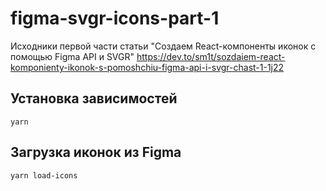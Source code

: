 # figma-svgr-icons-part-1
Исходники первой части статьи "Создаем React-компоненты иконок с помощью Figma API и SVGR" https://dev.to/sm1t/sozdaiem-react-komponienty-ikonok-s-pomoshchiu-figma-api-i-svgr-chast-1-1j22

## Установка зависимостей

```
yarn
```

## Загрузка иконок из Figma

```
yarn load-icons
```
